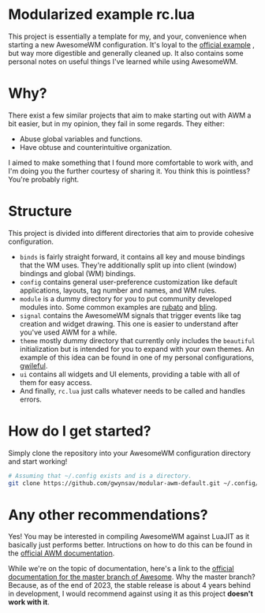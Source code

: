 # Modularized example rc.lua

This project is essentially a template for my, and your, convenience when
starting a new AwesomeWM configuration. It's loyal to the 
[official example](https://github.com/awesomeWM/awesome/blob/master/awesomerc.lua)
, but way more digestible and generally cleaned up. It also contains some
personal notes on useful things I've learned while using AwesomeWM.


# Why?

There exist a few similar projects that aim to make starting out with AWM a
bit easier, but in my opinion, they fail in some regards. They either:
- Abuse global variables and functions.
- Have obtuse and counterintuitive organization.

I aimed to make something that I found more comfortable to work with, and I'm doing
you the further courtesy of sharing it. You think this is pointless? You're probably
right.


# Structure

This project is divided into different directories that aim to provide cohesive configuration.
- `binds` is fairly straight forward, it contains all key and mouse bindings that the WM uses.
They're additionally split up into client (window) bindings and global (WM) bindings.
- `config` contains general user-preference customization like default applications, layouts,
tag number and names, and WM rules.
- `module` is a dummy directory for you to put community developed modules into. Some common
examples are [rubato](https://github.com/andOrlando/rubato) and 
[bling](https://github.com/blingcorp/bling).
- `signal` contains the AwesomeWM signals that trigger events like tag creation and widget
drawing. This one is easier to understand after you've used AWM for a while.
- `theme` mostly dummy directory that currently only includes the `beautiful` initialization
but is intended for you to expand with your own themes. An example of this idea can be found
in one of my personal configurations, [gwileful](https://github.com/gwynsav/gwileful).
- `ui` contains all widgets and UI elements, providing a table with all of them for easy access.
- And finally, `rc.lua` just calls whatever needs to be called and handles errors.


# How do I get started?

Simply clone the repository into your AwesomeWM configuration directory and start
working!
```sh
# Assuming that ~/.config exists and is a directory.
git clone https://github.com/gwynsav/modular-awm-default.git ~/.config/awesome
```


# Any other recommendations?

Yes! You may be interested in compiling AwesomeWM against LuaJIT as it basically
just performs better. Intructions on how to do this can be found in the [official
AWM documentation](https://awesomewm.org/apidoc/documentation/10-building-and-testing.md.html).

While we're on the topic of documentation, here's a link to the [official documentation
for the master branch of Awesome](https://awesomewm.org/apidoc). Why the master branch?
Because, as of the end of 2023, the stable release is about 4 years behind in development,
I would recommend against using it as this project **doesn't work with it**.
